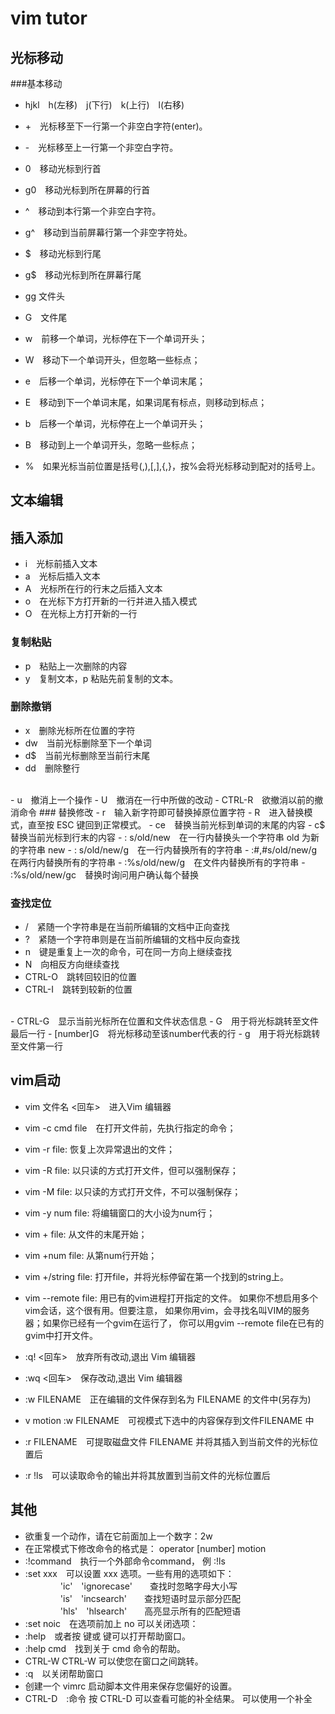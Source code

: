 # vim tutor
## 光标移动
###基本移动
- hjkl　h(左移)　j(下行)　k(上行)　l(右移)
- +　光标移至下一行第一个非空白字符(enter)。
- -　光标移至上一行第一个非空白字符。

- 0　移动光标到行首
- g0　移动光标到所在屏幕的行首
- ^　移动到本行第一个非空白字符。
- g^　移动到当前屏幕行第一个非空字符处。
- $　移动光标到行尾
- g$　移动光标到所在屏幕行尾
- gg 文件头
- G　文件尾


- w　前移一个单词，光标停在下一个单词开头；
- W　移动下一个单词开头，但忽略一些标点；
- e　后移一个单词，光标停在下一个单词末尾；
- E　移动到下一个单词末尾，如果词尾有标点，则移动到标点；
- b　后移一个单词，光标停在上一个单词开头；
- B　移动到上一个单词开头，忽略一些标点；

- %　如果光标当前位置是括号(,),[,],{,}，按%会将光标移动到配对的括号上。
## 文本编辑
## 插入添加
- i　光标前插入文本
- a　光标后插入文本
- A　光标所在行的行末之后插入文本
- o　在光标下方打开新的一行并进入插入模式
- O　在光标上方打开新的一行
### 复制粘贴
- p　粘贴上一次删除的内容
- y　复制文本，p 粘贴先前复制的文本。
### 删除撤销
- x　删除光标所在位置的字符 
- dw　当前光标删除至下一个单词
- d$　当前光标删除至当前行末尾
- dd　删除整行   
<br>
- u　撤消上一个操作
- U　撤消在一行中所做的改动
- CTRL-R　欲撤消以前的撤消命令
### 替换修改
- r　输入新字符即可替换掉原位置字符
- R　进入替换模式，直至按 ESC 键回到正常模式。
- ce　替换当前光标到单词的末尾的内容
- c$　替换当前光标到行末的内容
- : s/old/new　在一行内替换头一个字符串 old 为新的字符串 new
- : s/old/new/g　在一行内替换所有的字符串 
- :#,#s/old/new/g　在两行内替换所有的字符串  
- :%s/old/new/g　在文件内替换所有的字符串   
- :%s/old/new/gc　替换时询问用户确认每个替换     

### 查找定位
- /　紧随一个字符串是在当前所编辑的文档中正向查找
- ?　紧随一个字符串则是在当前所编辑的文档中反向查找
- n　键是重复上一次的命令，可在同一方向上继续查找
- N　向相反方向继续查找
- CTRL-O　跳转回较旧的位置
- CTRL-I　跳转到较新的位置
<br>
- CTRL-G　显示当前光标所在位置和文件状态信息
- G　用于将光标跳转至文件最后一行
- [number]G　将光标移动至该number代表的行
- g　用于将光标跳转至文件第一行


## vim启动
- vim 文件名 <回车>　进入Vim 编辑器
- vim -c cmd file　在打开文件前，先执行指定的命令；
- vim -r file: 恢复上次异常退出的文件；
- vim -R file: 以只读的方式打开文件，但可以强制保存；
- vim -M file: 以只读的方式打开文件，不可以强制保存；
- vim -y num file: 将编辑窗口的大小设为num行；
- vim + file: 从文件的末尾开始；
- vim +num file: 从第num行开始；
- vim +/string file: 打开file，并将光标停留在第一个找到的string上。
- vim --remote file: 用已有的vim进程打开指定的文件。 如果你不想启用多个vim会话，这个很有用。但要注意， 如果你用vim，会寻找名叫VIM的服务器；如果你已经有一个gvim在运行了， 你可以用gvim --remote file在已有的gvim中打开文件。


- :q! <回车>　放弃所有改动,退出 Vim 编辑器 
- :wq <回车>　保存改动,退出 Vim 编辑器 
- :w FILENAME　正在编辑的文件保存到名为 FILENAME 的文件中(另存为)
- v motion :w FILENAME　可视模式下选中的内容保存到文件FILENAME 中
- :r FILENAME　可提取磁盘文件 FILENAME 并将其插入到当前文件的光标位置后
- :r !ls　可以读取命令的输出并将其放置到当前文件的光标位置后
## 其他
- 欲重复一个动作，请在它前面加上一个数字：2w
- 在正常模式下修改命令的格式是：
               operator   [number]   motion
- :!command　执行一个外部命令command， 例 :!ls
- :set xxx　可以设置 xxx 选项。一些有用的选项如下：
　　　　'ic'　'ignorecase'　　查找时忽略字母大小写
　　　　'is'　'incsearch'　　查找短语时显示部分匹配
　　　　'hls'　'hlsearch'　　高亮显示所有的匹配短语
- :set noic　在选项前加上 no 可以关闭选项：  
- :help　或者按 <F1> 键或 <Help> 键可以打开帮助窗口。
- :help cmd　找到关于 cmd 命令的帮助。
- CTRL-W CTRL-W  可以使您在窗口之间跳转。
- :q　以关闭帮助窗口
- 创建一个 vimrc 启动脚本文件用来保存您偏好的设置。
- CTRL-D　:命令 按 CTRL-D 可以查看可能的补全结果。<TAB> 可以使用一个补全



